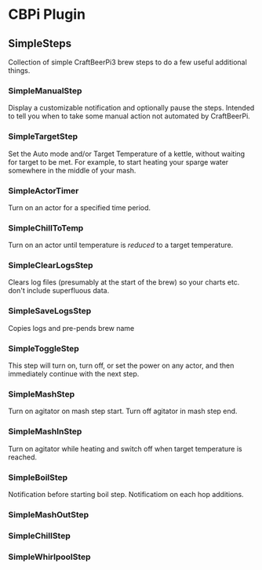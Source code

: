 # CBPi Plugin

## SimpleSteps

Collection of simple CraftBeerPi3 brew steps to do a few useful additional things.

### SimpleManualStep

Display a customizable notification and optionally pause the steps.  Intended to tell you when to take some manual action not automated by CraftBeerPi.

### SimpleTargetStep

Set the Auto mode and/or Target Temperature of a kettle, without waiting for target to be met. For example, to start heating your sparge water somewhere in the middle of your mash.

### SimpleActorTimer

Turn on an actor for a specified time period.

### SimpleChillToTemp

Turn on an actor until temperature is _reduced_ to a target temperature.

### SimpleClearLogsStep

Clears log files (presumably at the start of the brew) so your charts etc. don't include superfluous data.

### SimpleSaveLogsStep

Copies logs and pre-pends brew name

### SimpleToggleStep

This step will turn on, turn off, or set the power on any actor, and then immediately continue with the next step.

### SimpleMashStep

Turn on agitator on mash step start. Turn off agitator in mash step end.

### SimpleMashInStep

Turn on agitator while heating and switch off when target temperature is reached.

### SimpleBoilStep

Notification before starting boil step.
Notificatiom on each hop additions.

### SimpleMashOutStep

### SimpleChillStep

### SimpleWhirlpoolStep
